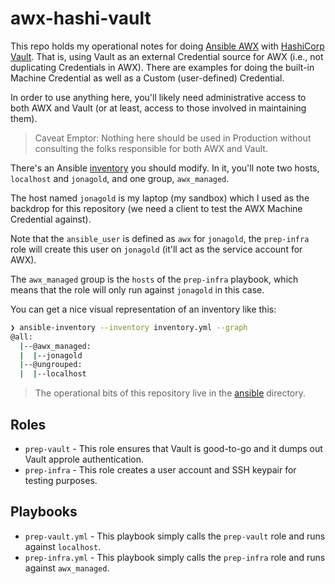# awx-hashi-vault

This repo holds my operational notes for doing [Ansible AWX](https://github.com/ansible/awx) with [HashiCorp Vault](https://vaultproject.io).
That is, using Vault as an external Credential source for AWX (i.e., not duplicating Credentials in AWX).
There are examples for doing the built-in Machine Credential as well as a Custom (user-defined) Credential.

In order to use anything here, you'll likely need administrative access to both AWX and Vault (or at least, access to those involved in maintaining them).

> Caveat Emptor: Nothing here should be used in Production without consulting the folks responsible for both AWX and Vault.

There's an Ansible [inventory](./ansible/inventory.yml) you should modify.
In it, you'll note two hosts, `localhost` and `jonagold`, and one group, `awx_managed`.

The host named `jonagold` is my laptop (my sandbox) which I used as the backdrop for this repository (we need a client to test the AWX Machine Credential against).

Note that the `ansible_user` is defined as `awx` for `jonagold`, the `prep-infra` role will create this user on `jonagold` (it'll act as the service account for AWX).

The `awx_managed` group is the `hosts` of the `prep-infra` playbook, which means that the role will only run against `jonagold` in this case.

You can get a nice visual representation of an inventory like this:

```bash
❯ ansible-inventory --inventory inventory.yml --graph
@all:
  |--@awx_managed:
  |  |--jonagold
  |--@ungrouped:
  |  |--localhost
```

> The operational bits of this repository live in the [ansible](ansible/) directory.

## Roles

- `prep-vault` - This role ensures that Vault is good-to-go and it dumps out Vault approle authentication.
- `prep-infra` - This role creates a user account and SSH keypair for testing purposes.

## Playbooks

- `prep-vault.yml` - This playbook simply calls the `prep-vault` role and runs against `localhost`.
- `prep-infra.yml` - This playbook simply calls the `prep-infra` role and runs against `awx_managed`.
